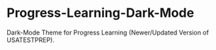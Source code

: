 # Progress-Learning-Dark-Mode
Dark-Mode Theme for Progress Learning (Newer/Updated Version of USATESTPREP).
